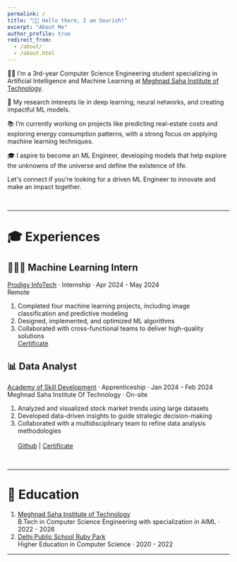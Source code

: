 ```yaml
---
permalink: /
title: "👋🏼 Hello there, I am Sourish!"
excerpt: "About Me"
author_profile: true
redirect_from: 
  - /about/
  - /about.html
---
```


👨‍💻 I’m a 3rd-year Computer Science Engineering student specializing in Artificial Intelligence and Machine Learning at [Meghnad Saha Institute of Technology](https://www.linkedin.com/school/meghnadsahainstituteoftechnology/).
<br>

🔬 My research interests lie in deep learning, neural networks, and creating impactful ML models.
<br>

📚 I’m currently working on projects like predicting real-estate costs and exploring energy consumption patterns, with a strong focus on applying machine learning techniques.
<br>

🎓 I aspire to become an ML Engineer, developing models that help explore the unknowns of the universe and define the existence of life.
<br>

Let's connect if you're looking for a driven ML Engineer to innovate and make an impact together.

<br>
<hr>

# 🎓 Experiences <br>
## 🧑🏼‍💻 Machine Learning Intern <br>
[Prodigy InfoTech](https://www.linkedin.com/company/prodigy-infotech/) · Internship · Apr 2024 - May 2024 <br>
Remote <br>
1. Completed four machine learning projects, including image classification and predictive modeling
1. Designed, implemented, and optimized ML algorithms
1. Collaborated with cross-functional teams to deliver high-quality solutions <br>
[Certificate](https://drive.google.com/file/d/1Bm0SkUWhtAguFByzbxeUJNCFfG8pfwhw/view)

## 📊 Data Analyst <br>
[Academy of Skill Development](https://www.linkedin.com/company/asdindia/) · Apprenticeship · Jan 2024 - Feb 2024 <br>
Meghnad Saha Institute Of Technology · On-site <br>
1. Analyzed and visualized stock market trends using large datasets
1. Developed data-driven insights to guide strategic decision-making
1. Collaborated with a multidisciplinary team to refine data analysis methodologies <br>  
[Github](https://github.com/Nexalyze/Data-Analysis-of-NIFTY-50-Dataset) | [Certificate](https://drive.google.com/file/d/1SuaJ0b2P5EgZkDH_D8b4AQpKMd0qZIxT/view)
<br>
<hr>

# 🏫 Education
1. [Meghnad Saha Institute of Technology](https://www.linkedin.com/school/meghnadsahainstituteoftechnology/)<br>
B.Tech in Computer Science Engineering with specialization in AIML · 2022 - 2026
1. [Delhi Public School Ruby Park](https://www.linkedin.com/school/delhi-public-school-ruby-park/)<br>
Higher Education in Computer Science · 2020 - 2022
<hr>
